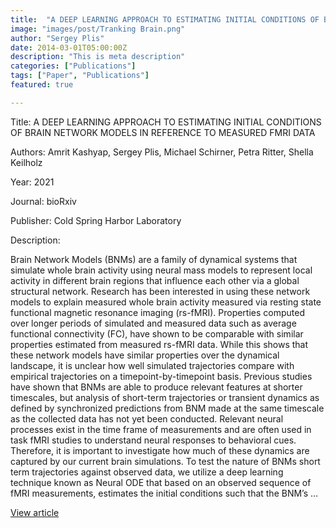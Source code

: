 ```yaml
---
title:  "A DEEP LEARNING APPROACH TO ESTIMATING INITIAL CONDITIONS OF BRAIN NETWORK MODELS IN REFERENCE TO MEASURED FMRI DATA"
image: "images/post/Tranking Brain.png"
author: "Sergey Plis"
date: 2014-03-01T05:00:00Z
description: "This is meta description"
categories: ["Publications"]
tags: ["Paper", "Publications"]
featured: true

---
```

Title: A DEEP LEARNING APPROACH TO ESTIMATING INITIAL CONDITIONS OF BRAIN NETWORK MODELS IN REFERENCE TO MEASURED FMRI DATA
  
Authors: Amrit Kashyap, Sergey Plis, Michael Schirner, Petra Ritter, Shella Keilholz
  
Year: 2021
  
Journal: bioRxiv
  
Publisher: Cold Spring Harbor Laboratory
  
Description:
  
Brain Network Models (BNMs) are a family of dynamical systems that simulate whole brain activity using neural mass models to represent local activity in different brain regions that influence each other via a global structural network. Research has been interested in using these network models to explain measured whole brain activity measured via resting state functional magnetic resonance imaging (rs-fMRI). Properties computed over longer periods of simulated and measured data such as average functional connectivity (FC), have shown to be comparable with similar properties estimated from measured rs-fMRI data. While this shows that these network models have similar properties over the dynamical landscape, it is unclear how well simulated trajectories compare with empirical trajectories on a timepoint-by-timepoint basis. Previous studies have shown that BNMs are able to produce relevant features at shorter timescales, but analysis of short-term trajectories or transient dynamics as defined by synchronized predictions from BNM made at the same timescale as the collected data has not yet been conducted. Relevant neural processes exist in the time frame of measurements and are often used in task fMRI studies to understand neural responses to behavioral cues. Therefore, it is important to investigate how much of these dynamics are captured by our current brain simulations. To test the nature of BNMs short term trajectories against observed data, we utilize a deep learning technique known as Neural ODE that based on an observed sequence of fMRI measurements, estimates the initial conditions such that the BNM’s …

  
[View article](https://www.biorxiv.org/content/10.1101/2021.07.07.451431.abstract)  
